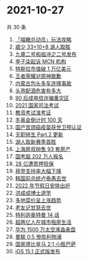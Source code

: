 # 2021-10-27

共 30 条

<!-- BEGIN -->
<!-- 最后更新时间 Wed Oct 27 2021 12:08:34 GMT+0800 (China Standard Time) -->

1. [「喵糖总动员」玩法攻略](https://www.zhihu.com/search?q=喵糖)
1. [威少 33+10+8 湖人取胜](https://www.zhihu.com/search?q=湖人)
1. [九章二号和祖冲之二号发布](https://www.zhihu.com/search?q=九章二号)
1. [李子柒起诉 MCN 机构](https://www.zhihu.com/search?q=李子柒)
1. [特斯拉市值破 1 万亿美元](https://www.zhihu.com/search?q=特斯拉)
1. [王者荣耀对原神致歉](https://www.zhihu.com/search?q=原神)
1. [内蒙古包头多车连撞事故](https://www.zhihu.com/search?q=包头车祸)
1. [头孢配酒危害有多大](https://www.zhihu.com/search?q=头孢配酒)
1. [90 后成电信诈骗重灾区](https://www.zhihu.com/search?q=电信诈骗)
1. [2021 国家司法考试](https://www.zhihu.com/search?q=2021法考)
1. [教资考试准考证](https://www.zhihu.com/search?q=教资)
1. [冬奥会倒计时 100 天](https://www.zhihu.com/search?q=冬奥会)
1. [国产宫颈癌疫苗获世卫预认证](https://www.zhihu.com/search?q=宫颈癌疫苗)
1. [无职转生 Part.2 更新](https://www.zhihu.com/search?q=无职转生)
1. [湖人取新赛季首胜](https://www.zhihu.com/search?q=湖人)
1. [上海房叔抛售 93 套房产](https://www.zhihu.com/search?q=上海房叔)
1. [国考超 202 万人报名](https://www.zhihu.com/search?q=国考)
1. [28 亿遭质押担保](https://www.zhihu.com/search?q=28亿)
1. [拜登支持率大幅下降](https://www.zhihu.com/search?q=拜登)
1. [韩国前总统卢泰愚去世](https://www.zhihu.com/search?q=卢泰愚)
1. [2022 年节假日安排出炉](https://www.zhihu.com/search?q=节假日安排)
1. [洪成成博士退学](https://www.zhihu.com/search?q=洪成成)
1. [多地菜价呈上涨趋势](https://www.zhihu.com/search?q=菜价)
1. [老友记甘瑟去世](https://www.zhihu.com/search?q=甘瑟)
1. [特利迦奥特曼 14 话](https://www.zhihu.com/search?q=特利迦奥特曼)
1. [超两亿人在城市租房生活](https://www.zhihu.com/search?q=城市租房)
1. [华为 1500 万太空液晶表盘](https://www.zhihu.com/search?q=太空液晶表盘)
1. [曼联 0:5 惨败利物浦](https://www.zhihu.com/search?q=曼联)
1. [国家德比皇马 2:1 小胜巴萨](https://www.zhihu.com/search?q=皇马)
1. [iOS 15.1 正式版发布](https://www.zhihu.com/search?q=iOS15.1)

<!-- END -->
